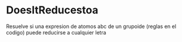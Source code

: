 # DoesItReducestoa
Resuelve si una expresion de atomos abc de un grupoide (reglas en el codigo) puede reducirse a cualquier letra
